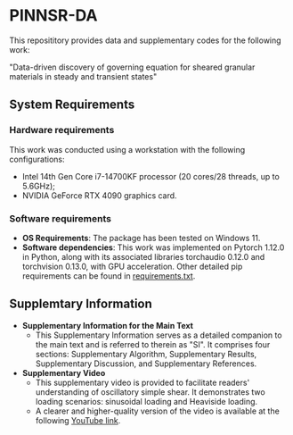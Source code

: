 # PINNSR-DA
This reposititory provides data and supplementary codes for the following work: 

"Data-driven discovery of governing equation for sheared granular materials in steady and transient states"

## System Requirements
### Hardware requirements
This work was conducted using a workstation with the following configurations:
- Intel 14th Gen Core i7-14700KF processor (20 cores/28 threads, up to 5.6GHz);
- NVIDIA GeForce RTX 4090 graphics card.

### Software requirements
- **OS Requirements**:
The package has been tested on Windows 11.
- **Software dependencies**:
This work was implemented on Pytorch 1.12.0 in Python, along with its associated libraries torchaudio 0.12.0 and torchvision 0.13.0, with GPU acceleration. Other detailed pip requirements can be found in [requirements.txt](./requirements.txt).

## Supplemtary Information
- **Supplementary Information for the Main Text**
	- This Supplementary Information serves as a detailed companion to the main text and is referred to therein as "SI". It comprises four sections: Supplementary Algorithm, Supplementary Results, Supplementary Discussion, and Supplementary References.
- **Supplementary Video**
	- This supplementary video is provided to facilitate readers' understanding of oscillatory simple shear. It demonstrates two loading scenarios: sinusoidal loading and Heaviside loading.
    - A clearer and higher-quality version of the video is available at the following [YouTube link](https://www.youtube.com/watch?v=Zzx57moZebE).

